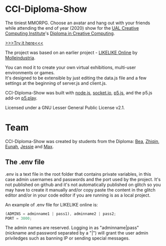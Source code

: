 # CCI-Diploma-Show

The tiniest MMORPG. Choose an avatar and hang out with your friends while attending the end of year (2020) show for the [UAL Creative Computing Institute](https://www.arts.ac.uk/creative-computing-institute)'s [Diploma in Creative Computing](https://www.arts.ac.uk/subjects/creative-computing/undergraduate/ual-creative-computing-institute-diploma).

<a href="https://cci.arts.ac.uk" target="_blank">>>>Try it here<<<</a>

The project was based on an earlier project - [LIKELIKE Online](https://github.com/molleindustria/likelike-online) by [Molleindustria](http://molleindustria.org/).

You can mod it to create your own virtual exhibitions, multi-user environments or games.  
It's designed to be extensible by just editing the data.js file and a few settings at the beginning of server.js and client.js.

CCI-Diploma-Show was built with [node.js](https://nodejs.org/), [socket.io](https://socket.io/), [p5.js](https://p5js.org/), and the p5.js add-on [p5.play](https://molleindustria.github.io/p5.play/).

Licensed under a GNU Lesser General Public License v2.1.

# Team

CCI-Diploma-Show was created by students from the Diploma: [Bea](https://github.com/bats1996), [Zhiqin](https://github.com/bettyluzhiqin), [Eunah](https://github.com/eunah-lee), [Jessie](https://github.com/jessieziyun) and [Max](https://github.com/MaximilianUAL2020).

## The .env file

.env is a text file in the root folder that contains private variables, in this case admin usernames and passwords and the port used by the project. It's not published on github and it's not automatically published on glitch so you may have to create it manually and/or copy paste the content in the glitch editor and/or in your code editor if you are running is as a local project.

An example of .env file for LIKELIKE online is:

```javascript
(ADMINS = adminname1 | pass1), adminname2 | pass2;
PORT = 3000;
```

The admin names are reserved. Logging in as "adminname|pass" (nickname and password separated by a "|") will grant the user admin priviledges such as banning IP or sending special messages.
